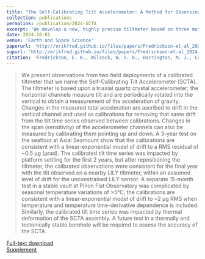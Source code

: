 ```yaml
---
title: "The Self-Calibrating Tilt Accelerometer: A Method for Observing Tilt and Correcting Drift With a Triaxial Accelerometer"
collection: publications
permalink: /publication/2024-SCTA
excerpt: 'We develop a new, highly precise tiltmeter based on three mutually orthogonal accelerometers that can be rotated into the vertical to calibrate against the acceleration due to local gravity. These calibrations correct the horizontal tilt measurements for artificial signals generated within the sensors, yielding reliable measurements of the tilt of the ground surface.'
date: 2024-10-01
venue: 'Earth and Space Science'
paperurl: 'http://erikfred.github.io/files/papers/Fredrickson-et-al_2024.pdf'
supurl: 'http://erikfred.github.io/files/papers/Fredrickson-et-al_2024_s01.pdf'
citation: 'Fredrickson, E. K., Wilcock, W. S. D., Harrington, M. J., Cram, G., Tilley, J., Martin, D., & Burnett, J. (2024). &quot;The Self-Calibrating Tilt Accelerometer: A Method for Observing Tilt and Correcting Drift With a Triaxial Accelerometer.&quot; <i>Earth and Space Science</i>. 11.'
---
```

> We present observations from two field deployments of a calibrated tiltmeter that we name the Self-Calibrating Tilt Accelerometer (SCTA). The tiltmeter is based upon a triaxial quartz crystal accelerometer; the horizontal channels measure tilt and are periodically rotated into the vertical to obtain a measurement of the acceleration of gravity. Changes in the measured total acceleration are ascribed to drift in the vertical channel and used as calibrations for removing that same drift from the tilt time series observed between calibrations. Changes in the span (sensitivity) of the accelerometer channels can also be measured by calibrating them pointing up and down. A 3-year test on the seafloor at Axial Seamount show that the calibrations are consistent with a linear-exponential model of drift to a RMS residual of ~0.5 μg (μrad). The calibrated tilt time series was impacted by platform settling for the first 2 years, but after repositioning the tiltmeter, the calibrated observations were consistent for the final year with the tilt observed on a nearby LILY tiltmeter, within an assumed level of drift for the unconstrained LILY sensor. A separate 15-month test in a stable vault at Piñon Flat Observatory was complicated by seasonal temperature variations of >5°C; the calibrations are consistent with a linear-exponential model of drift to ~2 μg RMS when temperature and temperature time-derivative dependence is included. Similarly, the calibrated tilt time series was impacted by thermal deformation of the SCTA assembly. A future test in a thermally and tectonically stable borehole will be required to assess the accuracy of the SCTA.

[Full-text download](http://erikfred.github.io/files/papers/Fredrickson-et-al_2024.pdf)
<br/>[Supplement](http://erikfred.github.io/files/papers/Fredrickson-et-al_2024_s01.pdf)
